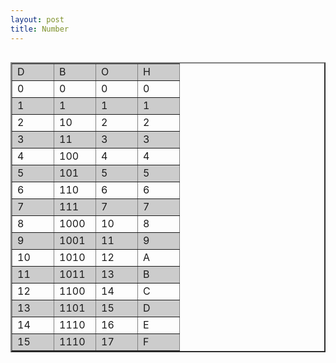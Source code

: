```yaml
---
layout: post
title: Number
---
```


<table border="2" align="right">
<tr bgcolor="#cccccc">
<td width="50px">D</td> <td width="50px">B</td> <td width="50px">O</td> <td width="50px">H</td>
</tr>
<tr>
<td>0</td> <td>0</td> <td>0</td> <td>0</td>
</tr>
<tr bgcolor="#cccccc">
<td>1</td> <td>1</td> <td>1</td> <td>1</td>
</tr>
<tr>
<td>2</td> <td>10</td> <td>2</td> <td>2</td>
</tr>
<tr bgcolor="#cccccc">
<td>3</td> <td>11</td> <td>3</td> <td>3</td>
</tr>
<tr>
<td>4</td> <td>100</td> <td>4</td> <td>4</td>
</tr>
<tr bgcolor="#cccccc">
<td>5</td> <td>101</td> <td>5</td> <td>5</td>
</tr>
<tr>
<td>6</td> <td>110</td> <td>6</td> <td>6</td>
</tr>
<tr bgcolor="#cccccc">
<td>7</td> <td>111</td> <td>7</td> <td>7</td>
</tr>
<tr>
<td>8</td> <td>1000</td> <td>10</td> <td>8</td>
</tr>
<tr bgcolor="#cccccc">
<td>9</td> <td>1001</td> <td>11</td> <td>9</td>
</tr>
<tr>
<td>10</td> <td>1010</td> <td>12</td> <td>A</td>
</tr>
<tr bgcolor="#cccccc">
<td>11</td> <td>1011</td> <td>13</td> <td>B</td>
</tr>
<tr>
<td>12</td> <td>1100</td> <td>14</td> <td>C</td>
</tr>
<tr bgcolor="#cccccc">
<td>13</td> <td>1101</td> <td>15</td> <td>D</td>
</tr>
<tr>
<td>14</td> <td>1110</td> <td>16</td> <td>E</td>
</tr>
 <tr bgcolor="#cccccc">
<td>15</td> <td>1110</td> <td>17</td> <td>F</td>
</tr>
</table>
